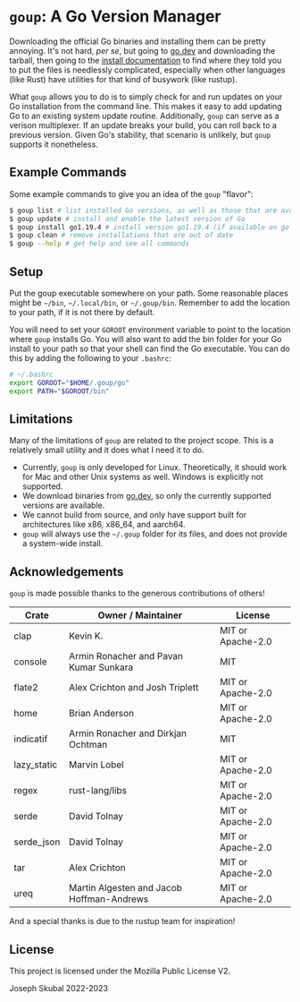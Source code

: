 `goup`: A Go Version Manager
============================

Downloading the official Go binaries and installing them can be pretty annoying.
It's not hard, _per se_, but going to [go.dev](https://go.dev) and downloading
the tarball, then going to the
[install documentation](https://go.dev/doc/install) to find where they told you
to put the files is needlessly complicated, especially when other languages
(like Rust) have utilities for that kind of busywork (like rustup).

What `goup` allows you to do is to simply check for and run updates on your Go
installation from the command line. This makes it easy to add updating Go to an
existing system update routine. Additionally, `goup` can serve as a verison
multiplexer. If an update breaks your build, you can roll back to a previous
version. Given Go's stability, that scenario is unlikely, but `goup` supports it
nonetheless.

## Example Commands

Some example commands to give you an idea of the `goup` "flavor":

```bash
$ goup list # list installed Go versions, as well as those that are available
$ goup update # install and enable the latest version of Go
$ goup install go1.19.4 # install version go1.19.4 (if available on go.dev)
$ goup clean # remove installations that are out of date
$ goup --help # get help and see all commands
```

## Setup

Put the goup executable somewhere on your path. Some reasonable places might be
`~/bin`, `~/.local/bin`, or `~/.goup/bin`. Remember to add the location to your
path, if it is not there by default.

You will need to set your `GOROOT` environment variable to point to the location
where `goup` installs Go. You will also want to add the bin folder for your Go
install to your path so that your shell can find the Go executable. You can do
this by adding the following to your `.bashrc`:

```bash
# ~/.bashrc
export GOROOT="$HOME/.goup/go"
export PATH="$GOROOT/bin"
```

## Limitations

Many of the limitations of `goup` are related to the project scope. This is a
relatively small utility and it does what I need it to do.

- Currently, `goup` is only developed for Linux. Theoretically, it should work
  for Mac and other Unix systems as well. Windows is explicitly not supported.
- We download binaries from [go.dev](https://go.dev/dl), so only the currently
  supported versions are available.
- We cannot build from source, and only have support built for architectures
  like x86, x86_64, and aarch64.
- `goup` will always use the `~/.goup` folder for its files, and does not
  provide a system-wide install.

## Acknowledgements

`goup` is made possible thanks to the generous contributions of others!

| Crate       | Owner / Maintainer                        | License           |
| ----------- | ----------------------------------------- | ----------------- |
| clap        | Kevin K.                                  | MIT or Apache-2.0 |
| console     | Armin Ronacher and Pavan Kumar Sunkara    | MIT               |
| flate2      | Alex Crichton and Josh Triplett           | MIT or Apache-2.0 |
| home        | Brian Anderson                            | MIT or Apache-2.0 |
| indicatif   | Armin Ronacher and Dirkjan Ochtman        | MIT               |
| lazy_static | Marvin Lobel                              | MIT or Apache-2.0 |
| regex       | rust-lang/libs                            | MIT or Apache-2.0 |
| serde       | David Tolnay                              | MIT or Apache-2.0 |
| serde_json  | David Tolnay                              | MIT or Apache-2.0 |
| tar         | Alex Crichton                             | MIT or Apache-2.0 |
| ureq        | Martin Algesten and Jacob Hoffman-Andrews | MIT or Apache-2.0 |

And a special thanks is due to the rustup team for inspiration!

## License

This project is licensed under the Mozilla Public License V2.

Joseph Skubal 2022-2023

